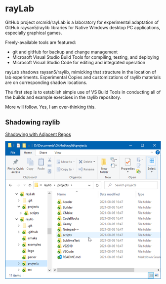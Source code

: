 <!-- README.md 0.0.4               UTF-8                          2021-08-17
                     Native Windows raylib Laboratory
     -->

# rayLab

GitHub project orcmid/rayLab is a laboratory for experimental adaptation of
GitHub raysan5/raylib libraries for Native Windows desktop PC applications,
especially graphical games.

Freely-available tools are featured:

 * git and gitHub for backup and change management
 * Microsoft Visual Studio Build Tools for compiling, testing, and deploying
 * Microsoft Visual Studio Code for editing and integrated operation

rayLab shadows raysan5/raylib, mimicking that structure in the location of
lab experiments.  Experimental Copies and customizations of raylib materials
are on corresponding shadow locations.

The first step is to establish simple use of VS Build Tools in conducting
all of the builds and example exercises in the raylib repository.

More will follow.  Yes, I am over-thinking this.

## Shadowing raylib

[Shadowing with Adjacent Repos](rayLab-2021-08-16-2048-raylibShadowing.png)

![Shadowing with Adjacent Repos](rayLab-2021-08-16-2048-raylibShadowing.png)



<!-- 0.0.4 2021-08-17T14:43Z Clean up the shadowing explanation
     0.0.3 2021-08-17T04:17Z Give up on centering
     0.0.2 2021-08-17T04:13Z Add linking caption over centered image
     0.0.1 2021-08-17T04:02Z Add Example of Adjacent repository clones
     0.0.0 2021-08-16T23:29Z Simple introductory placeholder
     -->
